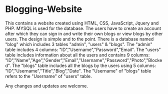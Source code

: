 # Blogging-Website
This contains a website created using HTML, CSS, JavaScript, Jquery and PHP.
MYSQL is used for the database.
The users have to create an account after which they can sign in and write their own blogs or view blogs by other users.
The design is simple and to the point.
There is a database named "blog" which includes 3 tables "admin", "users" & "blogs".
The "admin" table includes 4 columns: "ID","Username","Password","Email".
The "users" table includes information about all the users and contains 9 columns: "ID","Name","Age","Gender","Email","Username","Password","Photo","Blocked".
The "blogs" table includes all the blogs by the users using 5 columns: "ID","Username","Title","Blog","Date".
The "Username" of "blogs" table refers to the "Username" of "users" table.


Any changes and updates are welcome.
